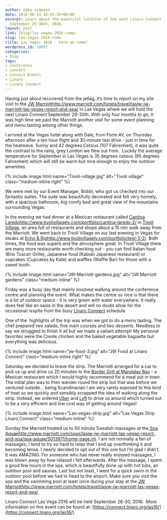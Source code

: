 ```yaml
---
author: ebba.simpson
date: 2016-06-14 18:55:35+00:00
excerpt: Learn about the beautiful location of the next Linaro Connect in Las Vegas,
  September 25-30th, 2016.
layout: post
link: /blog/las-vegas-2016-come/
slug: las-vegas-2016-come
title: Las Vegas 2016 - here we come!
wordpress_id: 10657
categories:
- blog
tags:
- conference
- connect
- Connect Events
- Linaro
- Linaro Connect
---
```


Having just about recovered from the jetlag, it’s time to report on my site visit to the [JW Marriott]()http://www.marriott.com/hotels/travel/lasjw-jw-marriott-las-vegas-resort-and-spa/ in Las Vegas where we will hold the next Linaro Connect September 26-30th. With only four months to go, it was high time we paid the Marriott another visit for some event planning and menu tasting among other things.

I arrived at the Vegas hotel along with Dale, from Form AV, on Thursday afternoon after a ten hour flight and 30-minute taxi drive - just in time for the heatwave. Sunny and 42 degrees Celsius (107 Fahrenheit), it was quite the contrast to the rainy, grey London we flew out from.  Luckily the average temperature for September in Las Vegas is 35 degrees celsius (95 degrees Fahrenheit) which will still be warm but nice enough to enjoy the outdoor amenities.

{% include image.html name="Tivoli-village.jpg" alt="Tivoli village" class="medium-inline right" %}

We were met by our Event Manager, Bobbi, who got us checked into our fantastic suites. The suite was beautifully decorated and felt very homely, with a spacious bathroom, big comfy bed and great view of the mountains surrounding Vegas.

In the evening we had dinner at a Mexican restaurant called [Cantina Laredo]()http://www.tivolivillagelv.com/portfolio/cantina-laredo-2/ in [Tivoli Village](http://www.tivolivillagelv.com/), an area full of restaurants and shops about a 15 min walk away from the Marriott. We went back to Tivoli Village on our last evening in Vegas for steaks at [Echo & Rig]()http://www.tivolivillagelv.com/portfolio/test-3-2/. Both times, the food was superb and the atmosphere great. In Tivoli Village there are many more restaurants worth checking out - you can find Italian food (Brio Tuscan Grille), Japanese food (Kabuki Japanese restaurant) or cupcakes (Cupcakes by Kate) and waffles (Waffle Bar) for those with a sweet tooth.

{% include image.html name="JW-Marriott-gardens.jpg" alt="JW Marriott gardens" class="medium-inline" %}

Friday was a busy day that mainly involved walking around the conference centre and planning the event. What makes the centre so nice is that there is a lot of outdoor space - it is very green with water everywhere. It really does feel like an oasis in the desert and will no doubt allow for the occasional respite from the busy [Linaro Connect](https://connect.linaro.org/las16/) schedule. 

One of the  highlights of the trip was when we got to do a menu tasting. The chef prepared two salads, five main courses and two desserts. Needless to say we struggled to finish it all but we made a valiant attempt! My personal favorites were the Creole chicken and the baked vegetable baguette but everything was delicious.

{% include image.html name="jw-food-3.jpg" alt="JW Food at Linaro Connect" class="medium-inline right" %}

Saturday we decided to brave the strip. The Marriott arranged for a car to pick us up and drive us 20 minutes to the [Border Grill at Mandalay Bay](http://www.bordergrill.com/locations/las-vegas/bglvmb/) - a Mexican restaurant which I would highly recommend for a meal out in town. The initial plan was to then wander round the strip but that was before we ventured outside... being Scandinavian I am very rarely exposed to this kind of heat so we quickly and sensibly scrapped the idea of walking along the strip. Instead, we ordered [Uber](https://www.uber.com/ride/) and [Lyft](https://www.lyft.com/) to drive us around which turned out to be a very efficient and low cost way of getting around Vegas!  


{% include image.html name="Las-vegas-strip.jpg" alt="Las Vegas Strip Linaro Connect" class="medium-inline" %}

Sunday the Marriott treated us to 50 minute Swedish massages at the[ Spa Aquae]()http://www.marriott.com/spas/lasjw-jw-marriott-las-vegas-resort-and-spa/spa-aquae/5013971/home-page.mi. I am not normally a fan of massages, I tend to try so hard to relax that I end up overthinking it and becoming tense. I nearly decided to opt out of this one but I’m glad I didn’t. It was AMAZING. For someone who has never really enjoyed massages, I was blown away by how relaxed I felt afterwards. After the massage, I spent a good few hours in the spa, which is beautifully done up with hot tubs, an outdoor pool and saunas. Last but not least, I went for a quick swim in the outdoor pool before we had to head to the airport. Make sure you visit the spa and the swimming pool at least once during your stay at the [JW Marriott]()http://www.marriott.com/hotels/travel/lasjw-jw-marriott-las-vegas-resort-and-spa/.

Linaro Connect Las Vega 2016 will be held September 26-30, 2016.  More information on this event can be found at: [https://connect.linaro.org/las16/](https://connect.linaro.org/las16/)



